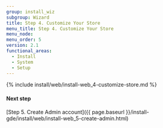 ```yaml
---
group: install_wiz
subgroup: Wizard
title: Step 4. Customize Your Store
menu_title: Step 4. Customize Your Store
menu_node:
menu_order: 5
version: 2.1
functional_areas:
  - Install
  - System
  - Setup
---
```


{% include install/web/install-web_4-customize-store.md %}

#### Next step
[Step 5. Create Admin account]({{ page.baseurl }}/install-gde/install/web/install-web_5-create-admin.html)
